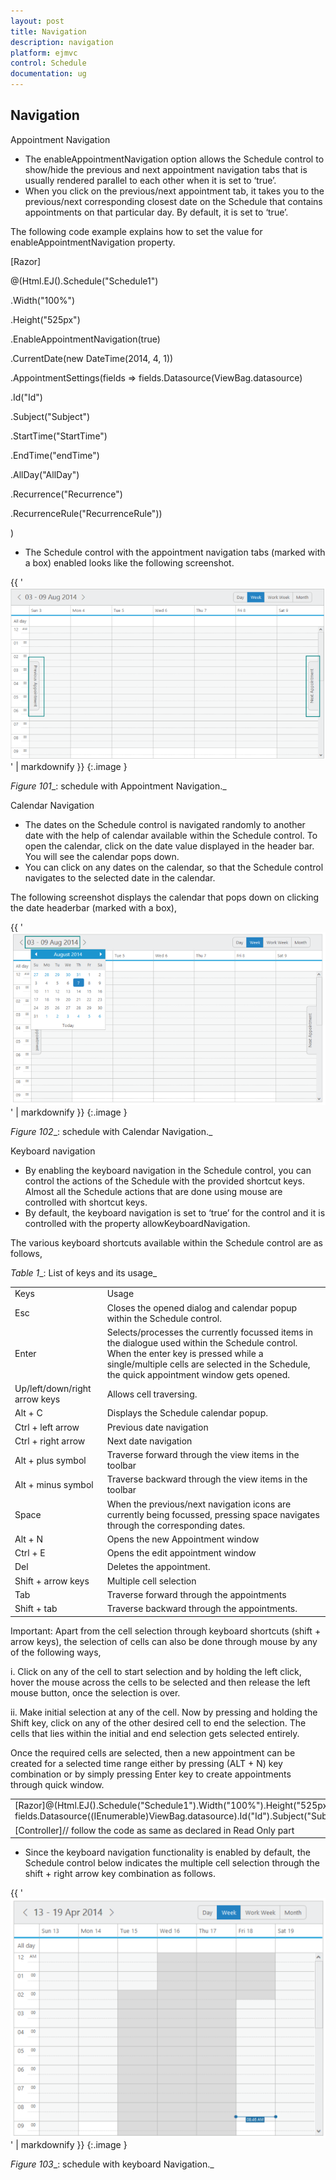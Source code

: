 ```yaml
---
layout: post
title: Navigation
description: navigation
platform: ejmvc
control: Schedule
documentation: ug
---
```


## Navigation

Appointment Navigation

* The enableAppointmentNavigation option allows the Schedule control to show/hide the previous and next appointment navigation tabs that is usually rendered parallel to each other when it is set to ‘true’. 
* When you click on the previous/next appointment tab, it takes you to the previous/next corresponding closest date on the Schedule that contains appointments on that particular day. By default, it is set to ‘true’.

The following code example explains how to set the value for enableAppointmentNavigation property.



[Razor]

@(Html.EJ().Schedule("Schedule1")

.Width("100%")

.Height("525px")

.EnableAppointmentNavigation(true)

.CurrentDate(new DateTime(2014, 4, 1))

.AppointmentSettings(fields => fields.Datasource(ViewBag.datasource)

.Id("Id")

.Subject("Subject")

.StartTime("StartTime")

.EndTime("endTime")

.AllDay("AllDay")

.Recurrence("Recurrence")

.RecurrenceRule("RecurrenceRule"))

)



* The Schedule control with the appointment navigation tabs (marked with a box) enabled looks like the following screenshot.

{{ '![](Navigation_images/Navigation_img1.png)' | markdownify }}
{:.image }


_Figure_ _101__:  schedule with Appointment Navigation._

Calendar Navigation

* The dates on the Schedule control is navigated randomly to another date with the help of calendar available within the Schedule control. To open the calendar, click on the date value displayed in the header bar. You will see the calendar pops down.
* You can click on any dates on the calendar, so that the Schedule control navigates to the selected date in the calendar.

The following screenshot displays the calendar that pops down on clicking the date headerbar (marked with a box),



{{ '![](Navigation_images/Navigation_img2.png)' | markdownify }}
{:.image }


 _Figure_ _102__:  schedule with Calendar Navigation._



Keyboard navigation

* By enabling the keyboard navigation in the Schedule control, you can control the actions of the Schedule with the provided shortcut keys. Almost all the Schedule actions that are done using mouse are controlled with shortcut keys. 
* By default, the keyboard navigation is set to ‘true’ for the control and it is controlled with the property allowKeyboardNavigation.

The various keyboard shortcuts available within the Schedule control are as follows, 



_Table_ _1__: List of keys and its usage_

<table>
<tr>
<td>
Keys</td><td>
Usage</td></tr>
<tr>
<td>
Esc</td><td>
Closes the opened dialog and calendar popup within the Schedule control.</td></tr>
<tr>
<td>
Enter</td><td>
Selects/processes the currently focussed items in the dialogue used within the Schedule control. When the enter key is pressed while a single/multiple cells are selected in the Schedule, the quick appointment window gets opened.</td></tr>
<tr>
<td>
Up/left/down/right arrow keys</td><td>
Allows cell traversing.</td></tr>
<tr>
<td>
Alt + C</td><td>
Displays the Schedule calendar popup.</td></tr>
<tr>
<td>
Ctrl + left arrow</td><td>
Previous date navigation</td></tr>
<tr>
<td>
Ctrl + right arrow</td><td>
Next date navigation</td></tr>
<tr>
<td>
Alt + plus symbol</td><td>
Traverse forward through the view items in the toolbar</td></tr>
<tr>
<td>
Alt + minus symbol</td><td>
Traverse backward through the view items in the toolbar</td></tr>
<tr>
<td>
Space</td><td>
When the previous/next navigation icons are currently being focussed, pressing space navigates through the corresponding dates.</td></tr>
<tr>
<td>
Alt + N</td><td>
Opens the new Appointment window</td></tr>
<tr>
<td>
Ctrl + E</td><td>
Opens the edit appointment window</td></tr>
<tr>
<td>
Del</td><td>
Deletes the appointment.</td></tr>
<tr>
<td>
Shift + arrow keys</td><td>
Multiple cell selection</td></tr>
<tr>
<td>
Tab</td><td>
Traverse forward through the appointments</td></tr>
<tr>
<td>
Shift + tab</td><td>
Traverse backward through the appointments.</td></tr>
</table>






Important: Apart from the cell selection through keyboard shortcuts (shift + arrow keys), the selection of cells can also be done through mouse by any of the following ways,

i. Click on any of the cell to start selection and by holding the left click, hover the mouse across the cells to be selected and then release the left mouse button, once the selection is over.

ii. Make initial selection at any of the cell. Now by pressing and holding the Shift key, click on any of the other desired cell to end the selection. The cells that lies within the initial and end selection gets selected entirely.

Once the required cells are selected, then a new appointment can be created for a selected time range either by pressing (ALT + N) key combination or by simply pressing Enter key to create appointments through quick window.





<table>
<tr>
<td>
[Razor]<style>.e-monthappointment {height: auto !important;}</style>@(Html.EJ().Schedule("Schedule1").Width("100%").Height("525px").CurrentDate(new DateTime(2014,4,1)).CurrentView(CurrentView.Month).AllowKeyboardNavigation(true).AppointmentSettings(fields => fields.Datasource((IEnumerable)ViewBag.datasource).Id("Id").Subject("Subject").StartTime("StartTime").EndTime("EndTime").AllDay("AllDay").Recurrence("Recurrence").RecurrenceRule("RecurrenceRule")).AppointmentTemplateId("#MyTemplate"))<script id="MyTemplate" type="text/x-jsrender"><div style="height: 100%"><div style="float: left; width: 50px;">{{:~format(StartTime)}}</div><div><div>{{:Subject}}<div></div></div></script><script>function _getImages(date) {switch (new Date(date).getDay()) {case 0:return "<img src='../images/schedule/cake.png'/>"break;case 1:return "<img src='../images/schedule/basketball.png'/>"break;case 2:return "<img src='../images/schedule/rugby.png'/>"break;case 3:return "<img src='../images/schedule/guitar.png'/>"break;case 4:return "<img src='../images/schedule/music.png'/>"break;case 5:return "<img src='../images/schedule/doctor.png'/>"break;case 6:return "<img src='../images/schedule/beach.png'/>"break;}}$.views.helpers({ format: _getImages });</script></td></tr>
<tr>
<td>
[Controller]// follow the code as same as declared in Read Only part</td></tr>
</table>


* Since the keyboard navigation functionality is enabled by default, the Schedule control below indicates the multiple cell selection through the shift + right arrow key combination as follows.



{{ '![](Navigation_images/Navigation_img3.png)' | markdownify }}
{:.image }


   _Figure_ _103__:  schedule with keyboard Navigation._

